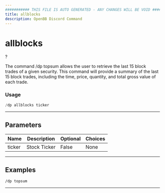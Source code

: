 ```yaml
---
########### THIS FILE IS AUTO GENERATED - ANY CHANGES WILL BE VOID ###########
title: allblocks
description: OpenBB Discord Command
---
```


# allblocks

?

The command /dp topsum allows the user to retrieve the last 15 block trades of a given security. This command will provide a summary of the last 15 block trades, including the time, price, quantity, and total gross value of each trade.

### Usage

```python wordwrap
/dp allblocks ticker
```

---

## Parameters

| Name | Description | Optional | Choices |
| ---- | ----------- | -------- | ------- |
| ticker | Stock Ticker | False | None |


---

## Examples

```
/dp topsum
```

---
